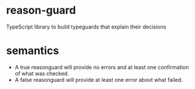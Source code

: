 # reason-guard
TypeScript library to build typeguards that explain their decisions

# semantics
- A true reasonguard will provide no errors and at least one confirmation of what was checked.
- A false reasonguard will provide at least one error about what failed.